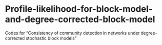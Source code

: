 # Profile-likelihood-for-block-model-and-degree-corrected-block-model
Codes for “Consistency of community detection in networks under degree-corrected stochastic block models”
